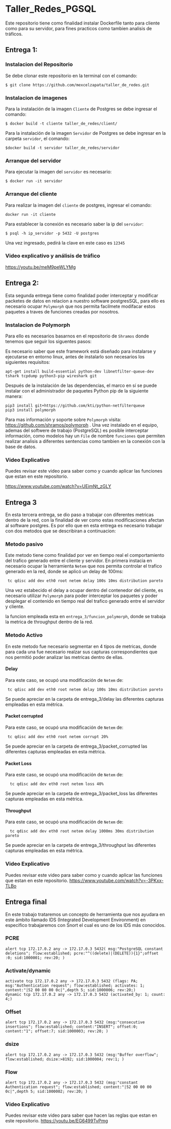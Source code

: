 # Taller_Redes_PGSQL

Este repositorio tiene como finalidad instalar Dockerfile tanto para cliente como para su servidor, para fines practicos como tambien analisis de tráficos.
## Entrega 1:
### Instalacion del Repositorio
Se debe clonar este repositorio en la terminal con el comando:

```
$ git clone https://github.com/mexcelzapata/taller_de_redes.git
```
### Instalacion de imagenes 
Para la instalación de la imagen `Cliente` de Postgres se debe ingresar el comando:
```
$ docker build -t cliente taller_de_redes/client/
```
Para la instalación de la imagen `Servidor` de Postgres se debe ingresar en la carpeta `servidor`, el comando:
```
$docker build -t servidor taller_de_redes/servidor

```
### Arranque del servidor
Para ejecutar la imagen del `servidor`  es necesario:

```
$ docker run -it servidor
```

### Arranque del cliente
Para realizar la imagen del `cliente` de postgres, ingresar el comando:

```
docker run -it cliente

```
Para establecer la conexión es necesario saber la ip del `servidor`:
```
$ psql -h ip_servidor -p 5432 -U postgres

```
Una vez ingresado, pedirá la clave en este caso es `12345` 


### Video explicativo y análisis de tráfico

https://youtu.be/meM9peWLYMg

## Entrega 2:

Esta segunda entrega tiene como finalidad poder interceptar y modificar packetes de datos en relacion a nuestro software postgresSQL, para ello es necesario ocupar `Polymorph` que nos permita facilmete modifacar estos paquetes a traves de funciones creadas por nosotros.

### Instalacion de Polymorph 

Para ello es necesarios basarnos en el repositorio de `Shramos` donde tenemos que seguir los siguentes pasos:

Es necesario saber que este framework está diseñado para instalarse y ejecutarse en entorno linux, antes de instalarlo son necesarios los siguientes requisitos:

```
apt-get install build-essential python-dev libnetfilter-queue-dev tshark tcpdump python3-pip wireshark git
```

Después de la instalación de las dependencias, el marco en sí se puede instalar con el administrador de paquetes Python pip de la siguiente manera:

```
pip3 install git+https://github.com/kti/python-netfilterqueue
pip3 install polymorph
```
Para mas información y soporte sobre `Polymorph` visita: https://github.com/shramos/polymorph .
Una vez instalado en el equipo, ademas del softwere de trabajo (PostgreSQL) es posible interceptar información, como modelos hay un `File` de nombre `funciones` que permiten realizar analisis a diferentes sentencias como tambien en la conexión con la base de datos.

### Video Explicativo 
Puedes revisar este video para saber como y cuando aplicar las funciones que estan en este repositorio.

https://www.youtube.com/watch?v=UEimNt_zGLY



## Entrega 3

En esta tercera entrega, se dio paso a trabajar con diferentes metricas dentro de la red, con la finalidad de ver como estas modificaciones afectan al software postgres.
Es por ello que en esta entrega es necesario trabajar con dos metodos que se describiran a continuacion:


### Metodo pasivo
Este metodo tiene como finalidad por ver en tiempo real el comportamiento del trafico generado entre el cliente y servidor. En primera instacia en necesario ocupar la herramienta `Netem` que nos permita controlar el trafico generado en la red, donde se aplicó un delay de 100ms:
```
 tc qdisc add dev eth0 root netem delay 100s 10ms distribution pareto
```
Una vez estabecido el delay a ocupar dentro del contenedor del cliente, es necesario utilizar `Polymorph` para poder interceptar los paquetes y poder desplegar el contenido en tiempo real del trafico generado entre el servidor y cliente.

la funcion empleada esta en `entrega_3/funcion_polymorph`, donde se trabaja la metrica de throughput dentro de la red.


### Metodo Activo
En este metodo fue necesario segmentar en 4 tipos de metricas, donde para cada una fue necesario realzar sus capturas correspondientes que nos permitió poder analizar las metricas dentro de ellas.

#### Delay
Para este caso, se ocupó una modificación de `Netem` de:
```
 tc qdisc add dev eth0 root netem delay 100s 10ms distribution pareto
 ```
Se puede apreciar en la carpeta de entrega_3/delay las diferentes capturas empleadas en esta métrica.

####  Packet corrupted

Para este caso, se ocupó una modificación de `Netem` de:
```
 tc qdisc add dev eth0 root netem corrupt 20%
 ```
Se puede apreciar en la carpeta de  entrega_3/packet_corrupted las diferentes capturas empleadas en esta métrica.

#### Packet Loss

Para este caso, se ocupó una modificación de `Netem` de:
```
  tc qdisc add dev eth0 root netem loss 40%
 ```
Se puede apreciar en la carpeta de  entrega_3/packet_loss las diferentes capturas empleadas en esta métrica.


#### Throughput

Para este caso, se ocupó una modificación de `Netem` de:
```
  tc qdisc add dev eth0 root netem delay 1000ms 30ms distribution pareto
 ```
Se puede apreciar en la carpeta de  entrega_3/throughput las diferentes capturas empleadas en esta métrica.

### Video Explicativo 
Puedes revisar este video para saber como y cuando aplicar las funciones que estan en este repositorio.
https://www.youtube.com/watch?v=-3PKxx-TLBo

## Entrega final

En este trabajo trataremos un concepto de herramienta que nos ayudara en este ámbito llamado IDS (Integrated Development Environment) en especifico trabajaremos con Snort el cual es uno de los IDS más conocidos.

### PCRE
```
alert tcp 172.17.0.2 any -> 172.17.0.3 5432( msg:"PostgreSQL constant deletions"; flow:established; pcre:"^((delete)|(DELETE)){1}";offset :0; sid:1000001; rev:20; )
```
### Activate/dynamic
```
activate tcp 172.17.0.2 any -> 172.17.0.3 5432 (flags: PA; msg:"Authentication request"; flow:established; activates: 1; content:"|52 00 00 00 0c|",depth 5; sid:1000006; rev:20;) 
dynamic tcp 172.17.0.2 any -> 172.17.0.3 5432 (activated_by: 1; count: 4;)
```
### Offset
```
alert tcp 172.17.0.2 any -> 172.17.0.3 5432 (msg:"consecutive insertions"; flow:established; content:"INSERT"; offset:0; content:"1"; offset:7; sid:1000003; rev:20; )
```
### dsize
```
alert tcp 172.17.0.2 any -> 172.17.0.3 5432 (msg:"Buffer overflow"; flow:established; dsize:>8192; sid:1000004; rev:1; )
```

### Flow
```
alert tcp 172.17.0.2 any -> 172.17.0.3 5432 (msg:"constant Authentication request"; flow:established; content:"|52 00 00 00 0c|",depth 5; sid:1000002; rev:20; )
```
### Video Explicativo 
Puedes revisar este video para saber que hacen las reglas que estan en este repositorio.
https://youtu.be/EG6499TvPmg








